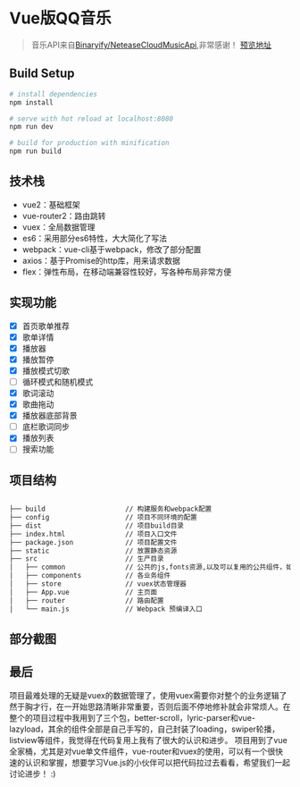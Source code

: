 # Vue版QQ音乐

> 音乐API来自[Binaryify/NeteaseCloudMusicApi](https://binaryify.github.io/NeteaseCloudMusicApi),非常感谢！
> [预览地址]()

## Build Setup

``` bash
# install dependencies
npm install

# serve with hot reload at localhost:8080
npm run dev

# build for production with minification
npm run build

```

## 技术栈

- vue2：基础框架
- vue-router2：路由跳转
- vuex：全局数据管理
- es6：采用部分es6特性，大大简化了写法
- webpack：vue-cli基于webpack，修改了部分配置
- axios：基于Promise的http库，用来请求数据
- flex：弹性布局，在移动端兼容性较好，写各种布局非常方便

## 实现功能

- [x] 首页歌单推荐
- [x] 歌单详情
- [x] 播放器
- [x] 播放暂停
- [x] 播放模式切歌
- [ ] 循环模式和随机模式
- [x] 歌词滚动
- [x] 歌曲拖动
- [x] 播放器底部背景
- [ ] 底栏歌词同步
- [x] 播放列表
- [ ] 搜索功能

## 项目结构

```bash

├── build                    // 构建服务和webpack配置
├── config            		 // 项目不同环境的配置
├── dist               		 // 项目build目录
├── index.html          	 // 项目入口文件
├── package.json      		 // 项目配置文件
├── static       			 // 放置静态资源
├── src                		 // 生产目录
│   ├── common          	 // 公共的js,fonts资源,以及可以复用的公共组件，如Loading等
│   ├── components     		 // 各业务组件
│   ├── store          	     // vuex状态管理器
│   ├── App.vue         	 // 主页面
│   ├── router    		     // 路由配置
│   └── main.js       	     // Webpack 预编译入口

```

## 部分截图

[](./prev/1.gif)
[](./prev/2.gif)
[](./prev/3.gif)
[](./prev/4.gif)

## 最后
项目最难处理的无疑是vuex的数据管理了，使用vuex需要你对整个的业务逻辑了然于胸才行，在一开始思路清晰非常重要，否则后面不停地修补就会非常烦人。在整个的项目过程中我用到了三个包，better-scroll，lyric-parser和vue-lazyload，其余的组件全部是自己手写的，自己封装了loading，swiper轮播，listview等组件，我觉得在代码复用上我有了很大的认识和进步。
项目用到了vue全家桶，尤其是对vue单文件组件，vue-router和vuex的使用，可以有一个很快速的认识和掌握，想要学习Vue.js的小伙伴可以把代码拉过去看看，希望我们一起讨论进步！ :)